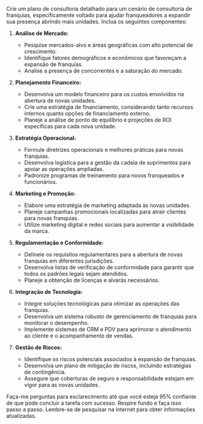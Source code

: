  
Crie um plano de consultoria detalhado para um cenário de consultoria de franquias, especificamente voltado para ajudar franqueadores a expandir sua presença abrindo mais unidades. Inclua os seguintes componentes:

1. **Análise de Mercado:**
   - Pesquise mercados-alvo e áreas geográficas com alto potencial de crescimento.
   - Identifique fatores demográficos e econômicos que favoreçam a expansão de franquias.
   - Analise a presença de concorrentes e a saturação do mercado.

2. **Planejamento Financeiro:**
   - Desenvolva um modelo financeiro para os custos envolvidos na abertura de novas unidades.
   - Crie uma estratégia de financiamento, considerando tanto recursos internos quanto opções de financiamento externo.
   - Planeje a análise de ponto de equilíbrio e projeções de ROI específicas para cada nova unidade.

3. **Estratégia Operacional:**
   - Formule diretrizes operacionais e melhores práticas para novas franquias.
   - Desenvolva logística para a gestão da cadeia de suprimentos para apoiar as operações ampliadas.
   - Padronize programas de treinamento para novos franqueados e funcionários.

4. **Marketing e Promoção:**
   - Elabore uma estratégia de marketing adaptada às novas unidades.
   - Planeje campanhas promocionais localizadas para atrair clientes para novas franquias.
   - Utilize marketing digital e redes sociais para aumentar a visibilidade da marca.

5. **Regulamentação e Conformidade:**
   - Delineie os requisitos regulamentares para a abertura de novas franquias em diferentes jurisdições.
   - Desenvolva listas de verificação de conformidade para garantir que todos os padrões legais sejam atendidos.
   - Planeje a obtenção de licenças e alvarás necessários.

6. **Integração de Tecnologia:**
   - Integre soluções tecnológicas para otimizar as operações das franquias.
   - Desenvolva um sistema robusto de gerenciamento de franquias para monitorar o desempenho.
   - Implemente sistemas de CRM e PDV para aprimorar o atendimento ao cliente e o acompanhamento de vendas.

7. **Gestão de Riscos:**
   - Identifique os riscos potenciais associados à expansão de franquias.
   - Desenvolva um plano de mitigação de riscos, incluindo estratégias de contingência.
   - Assegure que coberturas de seguro e responsabilidade estejam em vigor para as novas unidades.

Faça-me perguntas para esclarecimento até que você esteja 95% confiante de que pode concluir a tarefa com sucesso. Respire fundo e faça isso passo a passo. Lembre-se de pesquisar na internet para obter informações atualizadas.
```